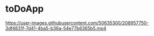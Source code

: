 # toDoApp





https://user-images.githubusercontent.com/50635300/208957750-3df4831f-7d41-4ba5-b36a-54e77b6365b5.mp4


